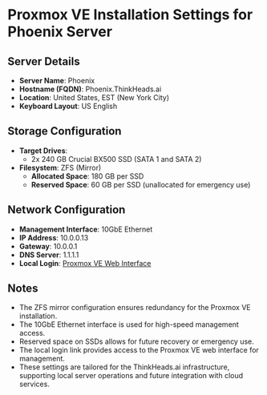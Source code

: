 # Proxmox VE Installation Settings for Phoenix Server

## Server Details
- **Server Name**: Phoenix
- **Hostname (FQDN)**: Phoenix.ThinkHeads.ai
- **Location**: United States, EST (New York City)
- **Keyboard Layout**: US English

## Storage Configuration
- **Target Drives**: 
  - 2x 240 GB Crucial BX500 SSD (SATA 1 and SATA 2)
- **Filesystem**: ZFS (Mirror)
  - **Allocated Space**: 180 GB per SSD
  - **Reserved Space**: 60 GB per SSD (unallocated for emergency use)

## Network Configuration
- **Management Interface**: 10GbE Ethernet
- **IP Address**: 10.0.0.13
- **Gateway**: 10.0.0.1
- **DNS Server**: 1.1.1.1
- **Local Login**: [Proxmox VE Web Interface](https://10.0.0.13:8006)

## Notes
- The ZFS mirror configuration ensures redundancy for the Proxmox VE installation.
- The 10GbE Ethernet interface is used for high-speed management access.
- Reserved space on SSDs allows for future recovery or emergency use.
- The local login link provides access to the Proxmox VE web interface for management.
- These settings are tailored for the ThinkHeads.ai infrastructure, supporting local server operations and future integration with cloud services.